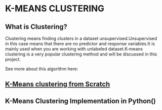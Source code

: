 # K-MEANS CLUSTERING

## What is Clustering?

Clustering means finding clusters in a dataset unsupervised.Unsupervised in this case means that there are no predictor and response variables.It is mainly used when you are working with unlabeled dataset.K-means clustering is a very popular clustering method and will be discussed in this project.

See more about this algorithm here:

## [K-Means clustering from Scratch](https://github.com/GeorgeOduor/unsupervised-learning/blob/master/k-means%20clustering/CLUSTERING.ipynb)

## K-Means Clustering Implementation in Python()
